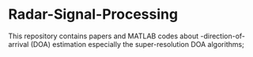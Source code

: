 # Radar-Signal-Processing
This repository contains papers and MATLAB codes about
  -direction-of-arrival (DOA) estimation especially the super-resolution DOA algorithms;
  
